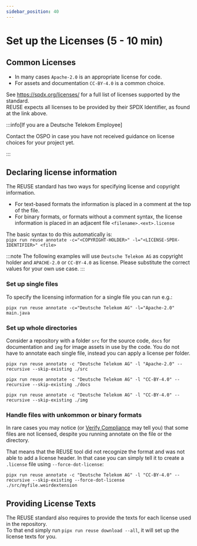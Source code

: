 ```yaml
---
sidebar_position: 40
---
```


# Set up the Licenses (5 - 10 min)

## Common Licenses

- In many cases `Apache-2.0` is an appropriate license for code.
- For assets and documentation `CC-BY-4.0` is a common choice.

See https://spdx.org/licenses/ for a full list of licenses supported by the standard.   
REUSE expects all licenses to be provided by their SPDX Identifier, as found at the link above.

:::info[If you are a Deutsche Telekom Employee]

Contact the OSPO in case you have not received guidance on license choices for your project yet.

:::

## Declaring license information 

The REUSE standard has two ways for specifying license and copyright information. 
- For text-based formats the information is placed in a comment at the top of the file. 
- For binary formats, or formats without a comment syntax, the license information is placed in an adjacent file `<filename>.<ext>.license`

The basic syntax to do this automatically is:   
`pipx run reuse annotate -c="<COPYRIGHT-HOLDER>" -l="<LICENSE-SPDX-IDENTIFIER>" <file>`

:::note
The following examples will use `Deutsche Telekom AG` as copyright holder and `APACHE-2.0` or `CC-BY-4.0` as license. Please substitute the correct values for your own use case.
::: 

### Set up single files

To specify the licensing information for a single file you can run e.g.:

`pipx run reuse annotate -c="Deutsche Telekom AG" -l="Apache-2.0" main.java`

### Set up whole directories

Consider a repository with a folder `src` for the source code, `docs` for documentation and `img` for image assets in use by the code. 
You do not have to annotate each single file, instead you can apply a license per folder.

`pipx run reuse annotate -c "Deutsche Telekom AG" -l "Apache-2.0" --recursive --skip-existing ./src`

`pipx run reuse annotate -c "Deutsche Telekom AG" -l "CC-BY-4.0" --recursive --skip-existing ./docs`

`pipx run reuse annotate -c "Deutsche Telekom AG" -l "CC-BY-4.0" --recursive --skip-existing ./img`


### Handle files with unkommon or binary formats

In rare cases you may notice (or [Verify Compliance](./verify-compliance.md) may tell you) that some files are not licensed, despite you running annotate on the file or the directory. 

That means that the REUSE tool did not recognize the format and was not able to add a license header. In that case you can simply tell it to create a `.license` file using `--force-dot-license`:

`pipx run reuse annotate -c "Deutsche Telekom AG" -l "CC-BY-4.0" --recursive --skip-existing --force-dot-license ./src/myfile.weirdextension`

## Providing License Texts

The REUSE standard also requires to provide the texts for each license used in the repository.   
To that end simply run `pipx run reuse download --all`, it will set up the license texts for you.
